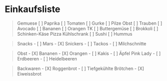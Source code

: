# Einkaufsliste

 > Gemuese
    [ ] Paprika
    [ ] Tomaten
    [ ] Gurke
    [ ] Pilze
 > Obst
    [ ] Trauben
    [ ] Avocado
    [ ] Bananen
    [ ] Orangen
 > TK
    [ ] Buttergemüse
    [ ] Brokkoli
    [ ] Schinken-Käse Pizza
 > Kühlschrank
    [ ] Sushi
    [ ] Hummus    

 > Snacks
    - [ ] Mars
    - [X] Snickers
    - [ ] Tackos
    - [ ] Milchschnitte

> Obst
    - [X] Bananen
    - [X] Orangen
    - [ ] Kakis
    - [ ] Äpfel Pink Lady
    - [ ] Erdbeeren
    - [ ] Heidelbeeren

> Backwaren
    - [X] Roggenbrot
    - [ ] Tiefgekühlte Brötchen
    - [X] Eiweissbrot

